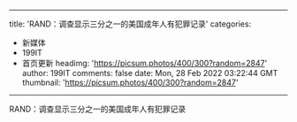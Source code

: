 
---
title: 'RAND：调查显示三分之一的美国成年人有犯罪记录'
categories: 
 - 新媒体
 - 199IT
 - 首页更新
headimg: 'https://picsum.photos/400/300?random=2847'
author: 199IT
comments: false
date: Mon, 28 Feb 2022 03:22:44 GMT
thumbnail: 'https://picsum.photos/400/300?random=2847'
---

<div>   
RAND：调查显示三分之一的美国成年人有犯罪记录  
</div>
            